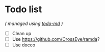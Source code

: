 # Todo list

_\( managed using [todo-md](https://github.com/Hypercubed/todo-md) \)_

- [ ] Clean up
- [ ] Use https://github.com/CrossEye/ramda?
- [ ] Use docco